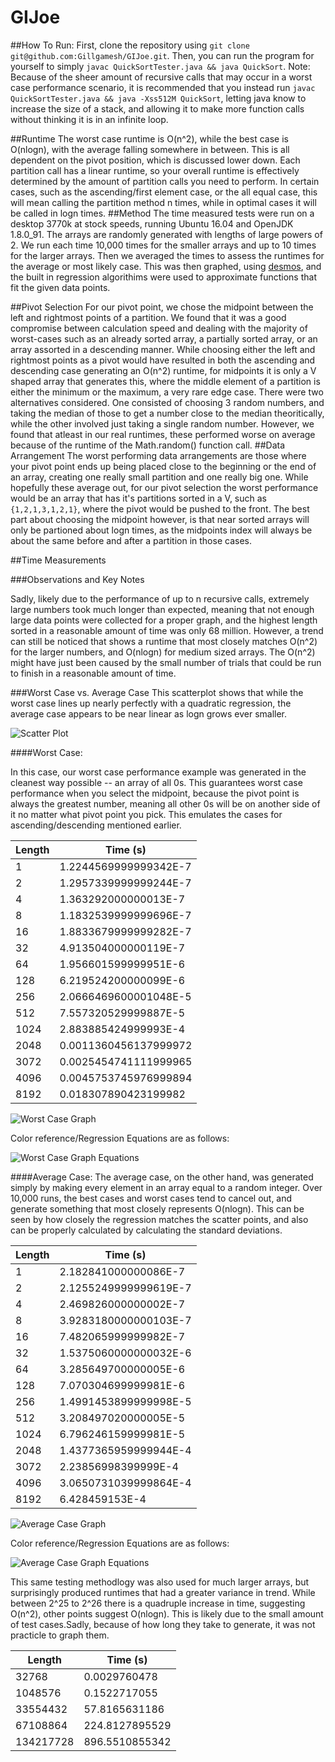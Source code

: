 # GIJoe

##How To Run:
First, clone the repository using `git clone git@github.com:Gillgamesh/GIJoe.git`. Then, you can run the program for yourself to simply `javac QuickSortTester.java && java QuickSort`.
Note: Because of the sheer amount of recursive calls that may occur in a worst case performance scenario, it is recommended that you instead run `javac QuickSortTester.java && java -Xss512M QuickSort`, letting java know to increase the size of a stack, and allowing it to make more function calls without thinking it is in an infinite loop.

##Runtime
The worst case runtime is O(n^2), while the best case is O(nlogn), with the average falling somewhere in between. This is all dependent on the pivot position, which is discussed lower down. Each partition call has a linear runtime, so your overall runtime is effectively determined by the amount of partition calls you need to perform. In certain cases, such as the ascending/first element case, or the all equal case, this will mean calling the partition method n times, while in optimal cases it will be called in logn times.
##Method
The time measured tests were run on a desktop 3770k at stock speeds, running Ubuntu 16.04 and OpenJDK 1.8.0_91.
The arrays are randomly generated with lengths of large powers of 2. We run each time 10,000 times for the smaller arrays and up to 10 times for the larger arrays. Then we averaged the times to assess the runtimes for the average or most likely case.
This was then graphed, using [desmos](https://www.desmos.com/calculator), and the built in regression algorithims were used to approximate functions that fit the given data points.

##Pivot Selection
For our pivot point, we chose the midpoint between the left and rightmost points of a partition. We found that it was a good compromise between calculation speed and dealing with the majority of worst-cases such as an already sorted array, a partially sorted array, or an array assorted in a descending manner. While choosing either the left and rightmost points as a pivot would have resulted in both the ascending and descending case generating an O(n^2) runtime, for midpoints it is only a V shaped array that generates this, where the middle element of a partition is either the minimum or the maximum, a very rare edge case.
There were two alternatives considered. One consisted of choosing 3 random numbers, and taking the median of those to get a number close to the median theoritically, while the other involved just taking a single random number. However, we found that atleast in our real runtimes, these performed worse on average because of the runtime of the Math.random() function call.
##Data Arrangement
The worst performing data arrangements are those where your pivot point ends up being placed close to the beginning or the end of an array, creating one really small partition and one really big one. While hopefully these average out, for our pivot selection the worst performance would be an array that has it's partitions sorted in a V, such as `{1,2,1,3,1,2,1}`, where the pivot would be pushed to the front. The best part about choosing the midpoint however, is that near sorted arrays will only be partioned about logn times, as the midpoints index will always be about the same before and after a partition in those cases.

##Time Measurements

###Observations and Key Notes

Sadly, likely due to the performance of up to n recursive calls, extremely large numbers took much longer than expected, meaning that not enough large data points were collected for a proper graph, and the highest length sorted in a reasonable amount of time was only 68 million. However, a trend can still be noticed that shows a runtime that most closely matches O(n^2) for the larger numbers, and O(nlogn) for medium sized arrays. The O(n^2) might have just been caused by the small number of trials that could be run to finish in a reasonable amount of time.

###Worst Case vs. Average Case
This scatterplot shows that while the worst case lines up nearly perfectly with a quadratic regression, the average case appears to be near linear as logn grows ever smaller.

![Scatter Plot](.img/scatter.png)

####Worst Case:

In this case, our worst case performance example was generated in the cleanest way possible -- an array of all 0s. This guarantees worst case performance when you select the midpoint, because the pivot point is always the greatest number, meaning all other 0s will be on another side of it no matter what pivot point you pick. This emulates the cases for ascending/descending mentioned earlier.  

| Length | Time (s)              |
|--------|-----------------------|
| 1      | 1.2244569999999342E-7 |
| 2      | 1.2957339999999244E-7 |
| 4      | 1.363292000000013E-7  |
| 8      | 1.1832539999999696E-7 |
| 16     | 1.8833679999999282E-7 |
| 32     | 4.913504000000119E-7  |
| 64     | 1.956601599999951E-6  |
| 128    | 6.219524200000099E-6  |
| 256    | 2.0666469600001048E-5 |
| 512    | 7.557320529999887E-5  |
| 1024   | 2.883885424999993E-4  |
| 2048   | 0.0011360456137999972 |
| 3072   | 0.0025454741111999965 |
| 4096   | 0.0045753745976999894 |
| 8192   | 0.018307890423199982  |

![Worst Case Graph](.img/worstGraph.png)

Color reference/Regression Equations are as follows:

![Worst Case Graph Equations](.img/worstFunctions.png)

####Average Case:
The average case, on the other hand, was generated simply by making every element in an array equal to a random integer. Over 10,000 runs, the best cases and worst cases tend to cancel out, and generate something that most closely represents O(nlogn). This can be seen by how closely the regression matches the scatter points, and also can be properly calculated by calculating the standard deviations.

| Length | Time (s)              |
|--------|-----------------------|
| 1      | 2.182841000000086E-7  |
| 2      | 2.1255249999999619E-7 |
| 4      | 2.469826000000002E-7  |
| 8      | 3.9283180000000103E-7 |
| 16     | 7.482065999999982E-7  |
| 32     | 1.5375060000000032E-6 |
| 64     | 3.285649700000005E-6  |
| 128    | 7.070304699999981E-6  |
| 256    | 1.4991453899999998E-5 |
| 512    | 3.208497020000005E-5  |
| 1024   | 6.796246159999981E-5  |
| 2048   | 1.4377365959999944E-4 |
| 3072   | 2.23856998399999E-4   |
| 4096   | 3.0650731039999864E-4 |
| 8192   | 6.428459153E-4        |

![Average Case Graph](.img/avgraph.png)

Color reference/Regression Equations are as follows:

![Average Case Graph Equations](.img/avgFunctions.png)

This same testing methodlogy was also used for much larger arrays, but surprisingly produced runtimes that had a greater variance in trend. While between 2^25 to 2^26 there is a quadruple increase in time, suggesting O(n^2), other points suggest O(nlogn). This is likely due to the small amount of test cases.Sadly, because of how long they take to generate, it was not practicle to graph them.

| Length    | Time (s)       |
|-----------|----------------|
| 32768     | 0.0029760478   |
| 1048576   | 0.1522717055   |
| 33554432  | 57.8165631186  |
| 67108864  | 224.8127895529 |
| 134217728 | 896.5510855342 |
